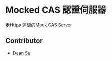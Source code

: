 # Mocked CAS 認證伺服器

走Https 連線的Mock CAS Server

## Contributor

* [Dean Su](mailto:deansu@emotibot.com)
